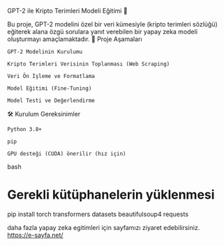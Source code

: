 GPT-2 ile Kripto Terimleri Modeli Eğitimi 🚀

Bu proje, GPT-2 modelini özel bir veri kümesiyle (kripto terimleri sözlüğü) eğiterek alana özgü sorulara yanıt verebilen bir yapay zeka modeli oluşturmayı amaçlamaktadır.
📌 Proje Aşamaları

    GPT-2 Modelinin Kurulumu

    Kripto Terimleri Verisinin Toplanması (Web Scraping)

    Veri Ön İşleme ve Formatlama

    Model Eğitimi (Fine-Tuning)

    Model Testi ve Değerlendirme

🛠️ Kurulum
Gereksinimler

    Python 3.8+

    pip

    GPU desteği (CUDA) önerilir (hız için)

bash

# Gerekli kütüphanelerin yüklenmesi
pip install torch transformers datasets beautifulsoup4 requests


daha fazla yapay zeka egitimleri için sayfamızı ziyaret edebilirsiniz. https://e-sayfa.net/

